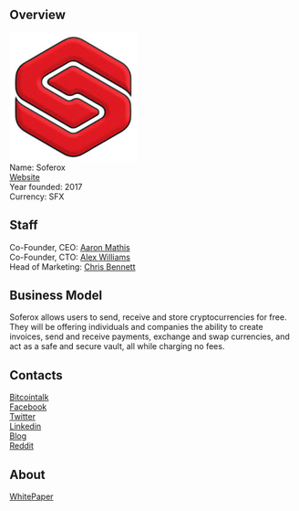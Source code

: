 ## Overview
![ logo](../projects/logo/soferox.jpeg)  
Name: Soferox  
[Website](http://www.soferox.com/)  
Year founded: 2017    
Currency: SFX   
## Staff
Co-Founder, CEO: [Aaron Mathis](../people/aaron_mathis.md)  
Co-Founder, CTO: [Alex Williams](../people/alex_williams.md)  
Head of Marketing: [Chris Bennett](../people/chris_bennett.md) 
## Business Model
Soferox allows users to send, receive and store cryptocurrencies for free. They will be offering individuals and companies the ability to create invoices, send and 
receive payments, exchange and swap currencies, and act as a safe and secure vault, all while charging no fees.
## Contacts
[Bitcointalk](https://bitcointalk.org/index.php?topic=2044176.0)   
[Facebook](https://www.facebook.com/soferoxllc)   
[Twitter](https://twitter.com/SoferoxLLC)  
[Linkedin]()     
[Blog](http://www.soferox.com/soferox-blog/)    
[Reddit](https://www.reddit.com/r/Soferox/)  
## About
[WhitePaper](http://www.soferox.com/wp-content/uploads/2017/08/Soferox-White-Paper-V3.pdf)  
